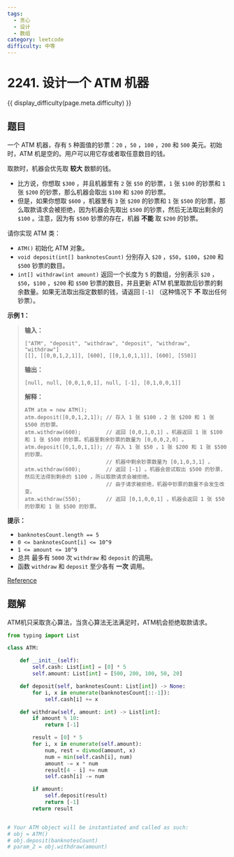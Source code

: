 ```yaml
---
tags:
  - 贪心
  - 设计
  - 数组
category: leetcode
difficulty: 中等
---
```


# 2241. 设计一个 ATM 机器

{{ display_difficulty(page.meta.difficulty) }}

## 题目

一个 ATM 机器，存有 `5` 种面值的钞票：`20` ，`50` ，`100` ，`200` 和 `500` 美元。初始时，ATM 机是空的。用户可以用它存或者取任意数目的钱。

取款时，机器会优先取 **较大** 数额的钱。

* 比方说，你想取 `$300` ，并且机器里有 `2` 张 `$50` 的钞票，`1` 张 `$100` 的钞票和 `1` 张 `$200` 的钞票，那么机器会取出 `$100` 和 `$200` 的钞票。
* 但是，如果你想取 `$600` ，机器里有 `3` 张 `$200` 的钞票和 `1` 张 `$500` 的钞票，那么取款请求会被拒绝，因为机器会先取出 `$500` 的钞票，然后无法取出剩余的 `$100` 。注意，因为有 `$500` 钞票的存在，机器 **不能** 取 `$200` 的钞票。

请你实现 ATM 类：

* `ATM()` 初始化 ATM 对象。
* `void deposit(int[] banknotesCount)` 分别存入 `$20` ，`$50`，`$100`，`$200` 和 `$500` 钞票的数目。
* `int[] withdraw(int amount)` 返回一个长度为 `5` 的数组，分别表示 `$20` ，`$50`，`$100` ，`$200` 和 `$500` 钞票的数目，并且更新 ATM 机里取款后钞票的剩余数量。如果无法取出指定数额的钱，请返回 `[-1]` （这种情况下 **不** 取出任何钞票）。

**示例 1：**

> **输入：**
> ```
> ["ATM", "deposit", "withdraw", "deposit", "withdraw", "withdraw"]
> [[], [[0,0,1,2,1]], [600], [[0,1,0,1,1]], [600], [550]]
> ```
> **输出：**
> ```
> [null, null, [0,0,1,0,1], null, [-1], [0,1,0,0,1]]
> ```
>
> **解释：**
> ```
> ATM atm = new ATM();
> atm.deposit([0,0,1,2,1]); // 存入 1 张 $100 ，2 张 $200 和 1 张 $500 的钞票。
> atm.withdraw(600);        // 返回 [0,0,1,0,1] 。机器返回 1 张 $100 和 1 张 $500 的钞票。机器里剩余钞票的数量为 [0,0,0,2,0] 。
> atm.deposit([0,1,0,1,1]); // 存入 1 张 $50 ，1 张 $200 和 1 张 $500 的钞票。
>                           // 机器中剩余钞票数量为 [0,1,0,3,1] 。
> atm.withdraw(600);        // 返回 [-1] 。机器会尝试取出 $500 的钞票，然后无法得到剩余的 $100 ，所以取款请求会被拒绝。
>                           // 由于请求被拒绝，机器中钞票的数量不会发生改变。
> atm.withdraw(550);        // 返回 [0,1,0,0,1] ，机器会返回 1 张 $50 的钞票和 1 张 $500 的钞票。
> ```

**提示：**

* `banknotesCount.length == 5`
* `0 <= banknotesCount[i] <= 10^9`
* `1 <= amount <= 10^9`
* 总共 最多有 `5000` 次 `withdraw` 和 `deposit` 的调用。
* 函数 `withdraw` 和 `deposit` 至少各有 **一次** 调用。

[Reference](https://leetcode.cn/problems/design-an-atm-machine)

## 题解

ATM机只采取贪心算法，当贪心算法无法满足时，ATM机会拒绝取款请求。

```python
from typing import List

class ATM:

    def __init__(self):
        self.cash: List[int] = [0] * 5
        self.amount: List[int] = [500, 200, 100, 50, 20]

    def deposit(self, banknotesCount: List[int]) -> None:
        for i, x in enumerate(banknotesCount[::-1]):
            self.cash[i] += x

    def withdraw(self, amount: int) -> List[int]:
        if amount % 10:
            return [-1]

        result = [0] * 5
        for i, x in enumerate(self.amount):
            num, rest = divmod(amount, x)
            num = min(self.cash[i], num)
            amount -= x * num
            result[4 - i] += num
            self.cash[i] -= num

        if amount:
            self.deposit(result)
            return [-1]
        return result


# Your ATM object will be instantiated and called as such:
# obj = ATM()
# obj.deposit(banknotesCount)
# param_2 = obj.withdraw(amount)
```
